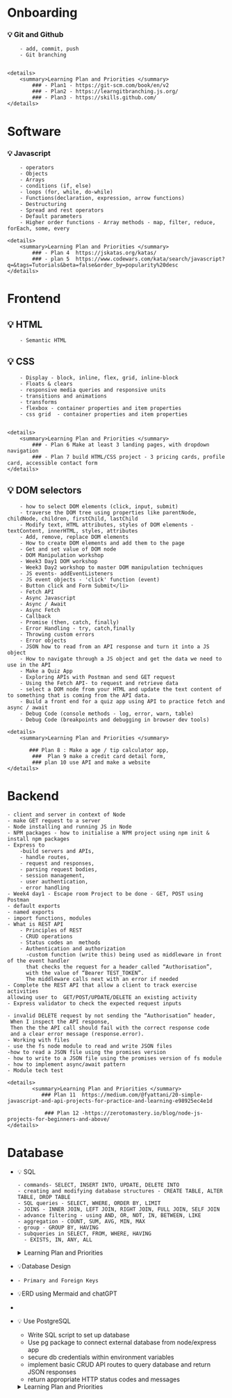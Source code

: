 # Onboarding
    
###  💡 Git and Github
        - add, commit, push
        - Git branching

        
    <details>
        <summary>Learning Plan and Priorities </summary>
            ### - Plan1 - https://git-scm.com/book/en/v2
            ### - Plan2 - https://learngitbranching.js.org/
            ### - Plan3 - https://skills.github.com/
    </details>


   

# Software
        
### 💡 Javascript 


        - operators
        - Objects
        - Arrays
        - conditions (if, else)
        - loops (for, while, do-while)
        - Functions(declaration, expression, arrow functions)
        - Destructuring
        - Spread and rest operators
        - Default parameters
        - Higher order functions - Array methods - map, filter, reduce, forEach, some, every

    <details>
        <summary>Learning Plan and Priorities </summary>
            ### - Plan 4  https://jskatas.org/katas/
            ### - plan 5  https://www.codewars.com/kata/search/javascript?q=&tags=Tutorials&beta=false&order_by=popularity%20desc
    </details>



# Frontend
    
 ## 💡 HTML 
        - Semantic HTML


## 💡 CSS
        - Display - block, inline, flex, grid, inline-block
        - Floats & clears
        - responsive media queries and responsive units
        - transitions and animations 
        - transforms
        - flexbox - container properties and item properties
        - css grid  - container properties and item properties


    <details>
        <summary>Learning Plan and Priorities </summary>
            ### - Plan 6 Make at least 3 landing pages, with dropdown navigation
            ### - Plan 7 build HTML/CSS project - 3 pricing cards, profile card, accessible contact form
    </details>


## 💡 DOM selectors

        - how to select DOM elements (click, input, submit)
        - traverse the DOM tree using properties like parentNode, childNode, children, firstChild, lastChild
        - Modify text, HTML attributes, styles of DOM elements - textContent, innerHTML, styles, attributes
        - Add, remove, replace DOM elements
        - How to create DOM elements and add them to the page
        - Get and set value of DOM node
        - DOM Manipulation workshop
        - Week3 Day1 DOM workshop
        - Week3 Day2 workshop to master DOM manipulation techniques
        - JS events- addEventListeners
        - JS event objects - 'click' function (event)
        - Button click and Form Submit</li>
        - Fetch API 
        - Async Javascript
        - Async / Await
        - Async Fetch
        - Callback 
        - Promise (then, catch, finally)
        - Error Handling - try, catch,finally
        - Throwing custom errors
        - Error objects
        - JSON how to read from an API response and turn it into a JS object
        - How to navigate through a JS object and get the data we need to use in the API
        - Make a Quiz App
        - Exploring APIs with Postman and send GET request
        - Using the Fetch API- to request and retrieve data
        - select a DOM node from your HTML and update the text content of  to something that is coming from the API data.
        - Build a front end for a quiz app using API to practice fetch and async / await
        - Debug Code (console methods - log, error, warn, table)
        - Debug Code (breakpoints and debugging in browser dev tools)

    <details>
        <summary>Learning Plan and Priorities </summary>    

           ### Plan 8 : Make a age / tip calculator app,
            ###  Plan 9 make a credit card detail form,              
            ### plan 10 use API and make a website
    </details>


# Backend

    - client and server in context of Node
    - make GET request to a server
    - Node installing and running JS in Node
    - NPM packages - how to initialise a NPM project using npm init & install npm packages
    - Express to
        -build servers and APIs, 
        - handle routes, 
        - request and responses,
        - parsing request bodies, 
        - session management, 
        - user authentication, 
        - error handling
    - Week4 day1 - Escape room Project to be done - GET, POST using Postman
    - default exports
    - named exports
    - import functions, modules
    - What is REST API
        - Principles of REST
        - CRUD operations
        - Status codes an  methods
        - Authentication and authorization
          -custom function (write this) being used as middleware in front of the event handler 
          that checks the request for a header called “Authorisation”, 
          with the value of “Bearer TEST_TOKEN”. 
          The middleware calls next with an error if needed
    - Complete the REST API that allow a client to track exercise activities 
    allowing user to  GET/POST/UPDATE/DELETE an existing activity
    - Express validator to check the expected request inputs
    
    - invalid DELETE request by not sending the “Authorisation” header,
     When I inspect the API response, 
     Then the the API call should fail with the correct response code 
     and a clear error message (response.error).
    - Working with files
    - use the fs node module to read and write JSON files
    -how to read a JSON file using the promises version 
    - how to write to a JSON file using the promises version of fs module
    - how to implement async/await pattern
    - Module tech test

    <details>
            <summary>Learning Plan and Priorities </summary>  
               ### Plan 11  https://medium.com/@fyattani/20-simple-javascript-and-api-projects-for-practice-and-learning-e98925ec4e1d

                ### Plan 12 -https://zerotomastery.io/blog/node-js-projects-for-beginners-and-above/
    </details>
    
    

# Database
   
- 💡 SQL

  
      - commands- SELECT, INSERT INTO, UPDATE, DELETE INTO
      - creating and modifying database structures - CREATE TABLE, ALTER TABLE, DROP TABLE
      - SQL queries - SELECT, WHERE, ORDER BY, LIMIT
      - JOINS - INNER JOIN, LEFT JOIN, RIGHT JOIN, FULL JOIN, SELF JOIN
      - advance filtering - using AND, OR, NOT, IN, BETWEEN, LIKE
      - aggregation - COUNT, SUM, AVG, MIN, MAX
      - group - GROUP BY, HAVING
      - subqueries in SELECT, FROM, WHERE, HAVING
        - EXISTS, IN, ANY, ALL

     <details>
            <summary>Learning Plan and Priorities </summary>  
                ### - Plan 13 -  https://www.upgrad.com/blog/sql-project-ideas-topics-for-beginners/ 
    </details>

     
   
-  💡Database Design
-  
      - Primary and Foreign Keys
           
-  💡ERD using Mermaid and chatGPT
- 
    
- 💡 Use PostgreSQL
  
    - Write SQL script  to set up database
    - Use pg package  to connect external database from node/express app
    - secure db credentials within environment variables
    - implement basic CRUD API routes to query database and return JSON responses
    - return appropriate HTTP status codes and messages

    <details>
        <summary>Learning Plan and Priorities </summary>  
            ### - Plan 14 - https://roadmap.sh/backend/project-ideas
            ### - Plan 15 https://www.youtube.com/watch?v=RQcsksmMYTE&t=69s
            ### - Plan 16 complete weekly module tech tests
    </details>
